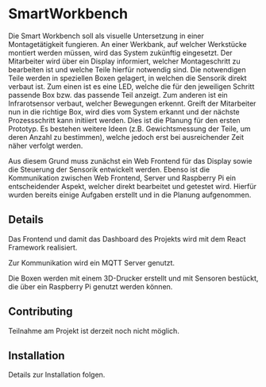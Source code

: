 # SmartWorkbench
Die Smart Workbench soll als visuelle Untersetzung in einer Montagetätigkeit fungieren. An einer Werkbank, auf welcher Werkstücke montiert werden müssen, wird das System zukünftig eingesetzt. Der Mitarbeiter wird über ein Display informiert, welcher Montageschritt zu bearbeiten ist und welche Teile hierfür notwendig sind. Die notwendigen Teile werden in speziellen Boxen gelagert, in welchen die Sensorik direkt verbaut ist. Zum einen ist es eine LED, welche die für den jeweiligen Schritt passende Box bzw. das passende Teil anzeigt. Zum anderen ist ein Infrarotsensor verbaut, welcher Bewegungen erkennt. Greift der Mitarbeiter nun in die richtige Box, wird dies vom System erkannt und der nächste Prozessschritt kann initiiert werden. Dies ist die Planung für den ersten Prototyp. Es bestehen weitere Ideen (z.B. Gewichtsmessung der Teile, um deren Anzahl zu bestimmen), welche jedoch erst bei ausreichender Zeit näher verfolgt werden.

Aus diesem Grund muss zunächst ein Web Frontend für das Display sowie die Steuerung der Sensorik entwickelt werden. Ebenso ist die Kommunikation zwischen Web Frontend, Server und Raspberry Pi ein entscheidender Aspekt, welcher direkt bearbeitet und getestet wird. Hierfür wurden bereits einige Aufgaben erstellt und in die Planung aufgenommen.

## Details
Das Frontend und damit das Dashboard des Projekts wird mit dem React Framework realisiert. 

Zur Kommunikation wird ein MQTT Server genutzt. 

Die Boxen werden mit einem 3D-Drucker erstellt und mit Sensoren bestückt, die über ein Raspberry Pi genutzt werden können. 

## Contributing
Teilnahme am Projekt ist derzeit noch nicht möglich.

## Installation
Details zur Installation folgen.